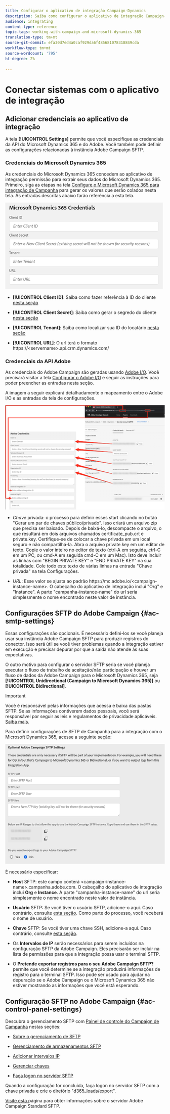 ```yaml
---
title: Configurar o aplicativo de integração Campaign-Dynamics
description: Saiba como configurar o aplicativo de integração Campaign-Dynamics
audience: integrating
content-type: reference
topic-tags: working-with-campaign-and-microsoft-dynamics-365
translation-type: tm+mt
source-git-commit: efa30d7ed4a0caf929da6f485681078318849cda
workflow-type: tm+mt
source-wordcount: '795'
ht-degree: 2%

---
```



# Conectar sistemas com o aplicativo de integração

## Adicionar credenciais ao aplicativo de integração

A tela **[!UICONTROL Settings]** permite que você especifique as credenciais da API do Microsoft Dynamics 365 e do Adobe. Você também pode definir as configurações relacionadas à instância Adobe Campaign SFTP.

### Credenciais do Microsoft Dynamics 365

As credenciais do Microsoft Dynamics 365 concedem ao aplicativo de integração permissão para extrair seus dados do Microsoft Dynamics 365.  Primeiro, siga as etapas na tela [Configure o Microsoft Dynamics 365 para integração de Campanha](../../integrating/using/d365-acs-configure-d365.md) para gerar os valores que serão colados nesta tela. As entradas descritas abaixo farão referência a esta tela.

![](assets/do-not-localize/d365-to-acs-ui-page-workflows-settings-d365.png)

* **[!UICONTROL Client ID]**: Saiba como fazer referência à ID do cliente  [nesta seção](../../integrating/using/d365-acs-configure-d365.md#register-a-new-app)

* **[!UICONTROL Client Secret]**: Saiba como gerar o segredo do cliente  [nesta seção](../../integrating/using/d365-acs-configure-d365.md#generate-a-client-secret)

* **[!UICONTROL Tenant]**: Saiba como localizar sua ID do locatário  [nesta seção](../../integrating/using/d365-acs-configure-d365.md#get-the-tenant-id)

* **[!UICONTROL URL]**: O url terá o formato https://&lt;servername>.api.crm.dynamics.com/

### Credenciais da API Adobe

As credenciais do Adobe Campaign são geradas usando [Adobe I/O](https://www.adobe.io/). Você precisará visitar a tela [Configurar o Adobe I/O](../../integrating/using/d365-acs-configure-adobe-io.md) e seguir as instruções para poder preencher as entradas nesta seção.

A imagem a seguir explicará detalhadamente o mapeamento entre o Adobe I/O e as entradas da tela de configurações.

![](assets/do-not-localize/d365-to-acs-ui-page-workflows-settings-adobeio.png)

* *Chave* privada: o processo para definir esses start clicando no botão &quot;Gerar um par de chaves público/privado&quot;. Isso criará um arquivo zip que precisa ser baixado. Depois de baixá-lo, descompacte o arquivo, o que resultará em dois arquivos chamados certificate_pub.crt e private.key. Certifique-se de colocar a chave privada em um local seguro e não compartilhá-la. Abra o arquivo private.key em um editor de texto. Copie o valor inteiro no editor de texto (ctrl-A em seguida, ctrl-C em um PC, ou cmd-A em seguida cmd-C em um Mac). Isto deve incluir as linhas com &quot;BEGIN PRIVATE KEY&quot; e &quot;END PRIVATE KEY&quot; na sua totalidade. Cole todo este texto de várias linhas na entrada &quot;Chave privada&quot; na tela Configurações.

* *URL*: Esse valor se ajusta ao padrão https\://mc.adobe.io/&lt;campaign-instance-name>. O cabeçalho do aplicativo de integração inclui &quot;Org&quot; e &quot;Instance&quot;. A parte &quot;campanha-instance-name&quot; do url seria simplesmente o nome encontrado neste valor de instância.

## Configurações SFTP do Adobe Campaign {#ac-smtp-settings}

Essas configurações são opcionais. É necessário defini-los se você planeja usar sua instância Adobe Campaign SFTP para produzir registros do conector. Isso será útil se você tiver problemas quando a integração estiver em execução e precisar depurar por que a saída não atende às suas expectativas.

O outro motivo para configurar o servidor SFTP seria se você planeja executar o fluxo de trabalho de aceitação/não participação e houver um fluxo de dados da Adobe Campaign para o Microsoft Dynamics 365, seja **[!UICONTROL Unidirectional (Campaign to Microsoft Dynamics 365)]** ou **[!UICONTROL Bidirectional]**.

>[!IMPORTANT]
>
>Você é responsável pelas informações que acessa e baixa das pastas SFTP. Se as informações contiverem dados pessoais, você será responsável por seguir as leis e regulamentos de privacidade aplicáveis. [Saiba mais](../../integrating/using/d365-acs-notices-and-recommendations.md#acs-msdyn-manage-privacy).


Para definir configurações de SFTP de Campanha para a integração com o Microsoft Dynamics 365, acesse a seguinte seção:

![](assets/do-not-localize/d365-to-acs-ui-page-workflows-settings-sftp.png)

É necessário especificar:

* **Host** SFTP: este campo conterá  &lt;campaign-instance-name>.campanha.adobe.com. O cabeçalho do aplicativo de integração inclui **Org** e **Instance**. A parte &quot;campanha-instance-name&quot; do url seria simplesmente o nome encontrado neste valor de instância.

* **Usuário** SFTP: Se você tiver o usuário SFTP, adicione-o aqui. Caso contrário, consulte [esta seção](#ac-control-panel-settings). Como parte do processo, você receberá o nome de usuário.

* **Chave** SFTP: Se você tiver uma chave SSH, adicione-a aqui. Caso contrário, consulte [esta seção](#ac-control-panel-settings).

* Os **Intervalos de IP** serão necessários para serem incluídos na configuração SFTP da Adobe Campaign. Eles precisarão ser incluir na lista de permissões para que a integração possa usar o terminal SFTP.

* O **Pretende exportar registros para o seu Adobe Campaign SFTP?** permite que você determine se a integração produzirá informações de registro para o terminal SFTP. Isso pode ser usado para ajudar na depuração se o Adobe Campaign ou o Microsoft Dynamics 365 não estiver mostrando as informações que você está esperando.

## Configuração SFTP no Adobe Campaign {#ac-control-panel-settings}

Descubra o gerenciamento SFTP com [Painel de controle do Campaign de Campanha](https://experienceleague.adobe.com/docs/control-panel/using/control-panel-home.html?lang=pt-BR) nestas seções:

* [Sobre o gerenciamento de SFTP](https://experienceleague.adobe.com/docs/control-panel/using/sftp-management/about-sftp-management.html?lang=en#sftp-management)

* [Gerenciamento de armazenamentos SFTP](https://experienceleague.adobe.com/docs/control-panel/using/sftp-management/key-management.html?lang=en#installing-ssh-key)

* [Adicionar intervalos IP](https://experienceleague.adobe.com/docs/control-panel/using/sftp-management/ip-range-allow-listing.html?lang=en#sftp-management)

* [Gerenciar chaves](https://experienceleague.adobe.com/docs/control-panel/using/sftp-management/key-management.html?lang=en#sftp-management)

* [Faça logon no servidor SFTP](https://experienceleague.adobe.com/docs/control-panel/using/sftp-management/logging-into-sftp-server.html?lang=en#sftp-management)

Quando a configuração for concluída, faça logon no servidor SFTP com a chave privada e crie o diretório &quot;d365_loads/export&quot;.

[Visite esta ](https://experienceleague.adobe.com/docs/campaign-standard-learn/control-panel/sftp-management/monitoring-server-capacity.html?lang=en#sftp-management) página para obter informações sobre o servidor Adobe Campaign Standard SFTP.
